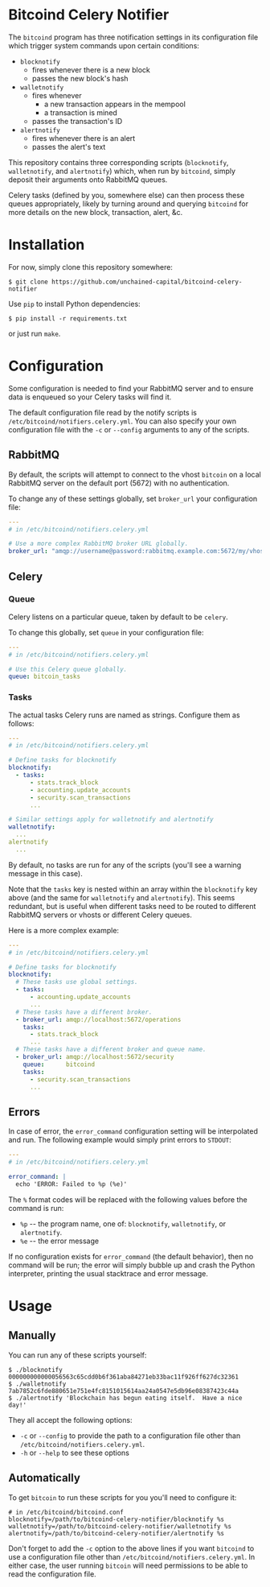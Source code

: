 # Bitcoind Celery Notifier

The `bitcoind` program has three notification settings in its
configuration file which trigger system commands upon certain
conditions:

* `blocknotify`
  * fires whenever there is a new block
  * passes the new block's hash
* `walletnotify`
  * fires whenever
    * a new transaction appears in the mempool
	* a transaction is mined
  * passes the transaction's ID
* `alertnotify`
  * fires whenever there is an alert
  * passes the alert's text
  
This repository contains three corresponding scripts (`blocknotify`,
`walletnotify`, and `alertnotify`) which, when run by `bitcoind`,
simply deposit their arguments onto RabbitMQ queues.

Celery tasks (defined by you, somewhere else) can then process these
queues appropriately, likely by turning around and querying `bitcoind`
for more details on the new block, transaction, alert, &c.

# Installation

For now, simply clone this repository somewhere:

```
$ git clone https://github.com/unchained-capital/bitcoind-celery-notifier
```

Use `pip` to install Python dependencies:

```
$ pip install -r requirements.txt
```

or just run `make`.

# Configuration

Some configuration is needed to find your RabbitMQ server and to
ensure data is enqueued so your Celery tasks will find it.

The default configuration file read by the notify scripts is
`/etc/bitcoind/notifiers.celery.yml`.  You can also specify your own
configuration file with the `-c` or `--config` arguments to any of the
scripts.

## RabbitMQ

By default, the scripts will attempt to connect to the vhost `bitcoin`
on a local RabbitMQ server on the default port (5672) with no
authentication.

To change any of these settings globally, set `broker_url` your
configuration file:

```yaml
---
# in /etc/bitcoind/notifiers.celery.yml

# Use a more complex RabbitMQ broker URL globally.
broker_url: "amqp://username@password:rabbitmq.example.com:5672/my/vhost"
```

## Celery

### Queue

Celery listens on a particular queue, taken by default to be `celery`.

To change this globally, set `queue` in your configuration file:

```yaml
---
# in /etc/bitcoind/notifiers.celery.yml

# Use this Celery queue globally.
queue: bitcoin_tasks
```

### Tasks

The actual tasks Celery runs are named as strings.  Configure them as
follows:

```yaml
---
# in /etc/bitcoind/notifiers.celery.yml

# Define tasks for blocknotify
blocknotify:
  - tasks:
      - stats.track_block
	  - accounting.update_accounts
	  - security.scan_transactions
	  ...

# Similar settings apply for walletnotify and alertnotify
walletnotify:
  ...
alertnotify
  ...
```

By default, no tasks are run for any of the scripts (you'll see a
warning message in this case).

Note that the `tasks` key is nested within an array within the
`blocknotify` key above (and the same for `walletnotify` and
`alertnotify`).  This seems redundant, but is useful when different
tasks need to be routed to different RabbitMQ servers or vhosts or
different Celery queues.

Here is a more complex example:

```yaml
---
# in /etc/bitcoind/notifiers.celery.yml

# Define tasks for blocknotify
blocknotify:
  # These tasks use global settings. 
  - tasks:
	  - accounting.update_accounts
	  ...
  # These tasks have a different broker.
  - broker_url: amqp://localhost:5672/operations
    tasks:
      - stats.track_block
	  ...
  # These tasks have a different broker and queue name.
  - broker_url: amqp://localhost:5672/security
    queue:      bitcoind
	tasks:
	  - security.scan_transactions
	  ...
```

## Errors

In case of error, the `error_command` configuration setting will be
interpolated and run.  The following example would simply print errors
to `STDOUT`:

```yaml
---
# in /etc/bitcoind/notifiers.celery.yml

error_command: |
  echo 'ERROR: Failed to %p (%e)'
```

The `%` format codes will be replaced with the following values before
the command is run:

* `%p` -- the program name, one of: `blocknotify`, `walletnotify`, or `alertnotify`.
* `%e` -- the error message

If no configuration exists for `error_command` (the default behavior),
then no command will be run; the error will simply bubble up and crash
the Python interpreter, printing the usual stacktrace and error
message.

# Usage

## Manually

You can run any of these scripts yourself:

```
$ ./blocknotify 000000000000056563c65cdd0b6f361aba84271eb33bac11f926ff627dc32361
$ ./walletnotify 7ab7852c6fde880651e751e4fc8151015614aa24a0547e5db96e08387423c44a
$ ./alertnotify 'Blockchain has begun eating itself.  Have a nice day!'
```

They all accept the following options:

* `-c` or `--config` to provide the path to a configuration file other than `/etc/bitcoind/notifiers.celery.yml`.
* `-h` or `--help` to see these options

## Automatically

To get `bitcoin` to run these scripts for you you'll need to configure
it:

```
# in /etc/bitcoind/bitcoind.conf
blocknotify=/path/to/bitcoind-celery-notifier/blocknotify %s
walletnotify=/path/to/bitcoind-celery-notifier/walletnotify %s
alertnotify=/path/to/bitcoind-celery-notifier/alertnotify %s
```

Don't forget to add the `-c` option to the above lines if you want
`bitcoind` to use a configuration file other than
`/etc/bitcoind/notifiers.celery.yml`.  In either case, the user
running `bitcoin` will need permissions to be able to read the
configuration file.
